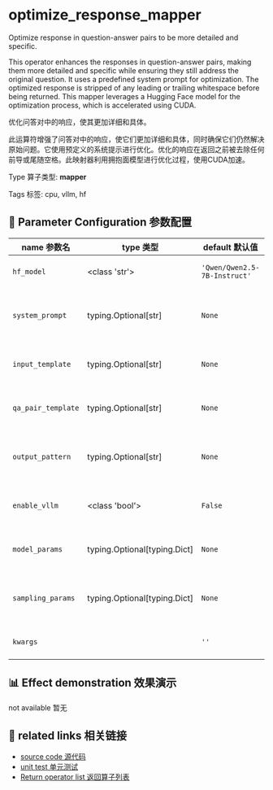 # optimize_response_mapper

Optimize response in question-answer pairs to be more detailed and specific.

This operator enhances the responses in question-answer pairs, making them more detailed and specific while ensuring they still address the original question. It uses a predefined system prompt for optimization. The optimized response is stripped of any leading or trailing whitespace before being returned. This mapper leverages a Hugging Face model for the optimization process, which is accelerated using CUDA.

优化问答对中的响应，使其更加详细和具体。

此运算符增强了问答对中的响应，使它们更加详细和具体，同时确保它们仍然解决原始问题。它使用预定义的系统提示进行优化。优化的响应在返回之前被去除任何前导或尾随空格。此映射器利用拥抱面模型进行优化过程，使用CUDA加速。

Type 算子类型: **mapper**

Tags 标签: cpu, vllm, hf

## 🔧 Parameter Configuration 参数配置
| name 参数名 | type 类型 | default 默认值 | desc 说明 |
|--------|------|--------|------|
| `hf_model` | <class 'str'> | `'Qwen/Qwen2.5-7B-Instruct'` | Hugging Face model ID. |
| `system_prompt` | typing.Optional[str] | `None` | System prompt for guiding the optimization task. |
| `input_template` | typing.Optional[str] | `None` | Template for building the input for the model. |
| `qa_pair_template` | typing.Optional[str] | `None` | Template for formatting the question and |
| `output_pattern` | typing.Optional[str] | `None` | Regular expression pattern to extract question |
| `enable_vllm` | <class 'bool'> | `False` | Whether to use VLLM for inference acceleration. |
| `model_params` | typing.Optional[typing.Dict] | `None` | Parameters for initializing the model. |
| `sampling_params` | typing.Optional[typing.Dict] | `None` | Sampling parameters for text generation (e.g., |
| `kwargs` |  | `''` | Extra keyword arguments. |

## 📊 Effect demonstration 效果演示
not available 暂无

## 🔗 related links 相关链接
- [source code 源代码](../../../data_juicer/ops/mapper/optimize_response_mapper.py)
- [unit test 单元测试](../../../tests/ops/mapper/test_optimize_response_mapper.py)
- [Return operator list 返回算子列表](../../Operators.md)